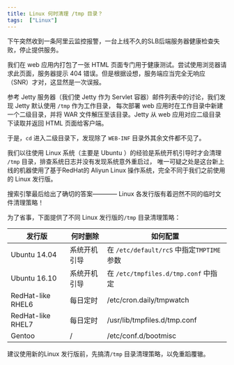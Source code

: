 ```yaml
---
title: Linux 何时清理 /tmp 目录？
tags:  ["Linux"]
---
```


下午突然收到一条阿里云监控报警，一台上线不久的SLB后端服务器健康检查失败，停止提供服务。

我们在 web 应用内打包了一张 HTML 页面专门用于健康测试。尝试使用浏览器请求此页面，服务器提示 404 错误。但是根据设想，服务端应当完全无响应（SNR）才对，这显然是一次误报。

参考 Jetty 服务器（我们使 Jetty 作为 Servlet 容器）邮件列表中的讨论，我们发现 Jetty 默认使用 `/tmp` 作为工作目录，
每次部署 web 应用时在工作目录中新建一个二级目录，并将 WAR 文件解压至该目录。Jetty 从 web 应用对应二级目录下读取并返回 HTML 页面给客户端。

于是，`cd` 进入二级目录下，发现除了 `WEB-INF` 目录外其余文件都不见了。

我们以往使用 Linux 系统（主要是 Ubuntu ）的经验是系统开机引导时才会清理 `/tmp` 目录，排查系统日志并没有发现系统意外重启过，
唯一可疑之处是这台新上线的机器使用了基于RedHat的 Aliyun Linux 操作系统，完全不同于我们之前使用的 Linux 发行版。

搜索引擎最后给出了确切的答案———— Linux 各发行版有着迥然不同的临时文件清理策略！

为了省事，下面提供了不同 Linux 发行版的`/tmp` 目录清理策略：

发行版 | 何时删除 | 如何配置
--- | --- | ---
Ubuntu 14.04 | 系统开机引导 | 在 `/etc/default/rcS` 中指定`TMPTIME` 参数
Ubuntu 16.10 | 系统开机引导 | 在 `/etc/tmpfiles.d/tmp.conf` 中指定
RedHat-like RHEL6 | 每日定时 | /etc/cron.daily/tmpwatch
RedHat-like RHEL7 | 每日定时 | /usr/lib/tmpfiles.d/tmp.conf
Gentoo | / | /etc/conf.d/bootmisc

建议使用新的Linux 发行版前，先搞清`/tmp` 目录清理策略，以免重蹈覆辙。







